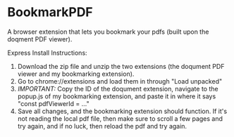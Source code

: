 # BookmarkPDF
A browser extension that lets you bookmark your pdfs (built upon the doqment PDF viewer).

Express Install Instructions: 
1. Download the zip file and unzip the two extensions (the doqument PDF viewer and my bookmarking extension).
2. Go to chrome://extensions and load them in through "Load unpacked"
3. *IMPORTANT:* Copy the ID of the doqument extension, navigate to the popup.js of my bookmarking extension, and paste it in where it says "const pdfViewerId = ..."
4. Save all changes, and the bookmarking extension should function. If it's not reading the local pdf file, then make sure to scroll a few pages and try again, and if no luck, then reload the pdf and try again.  
